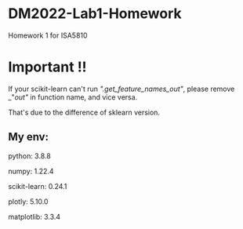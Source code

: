 # DM2022-Lab1-Homework
Homework 1 for ISA5810 

# Important !!
If your scikit-learn can't run _".get_feature_names_out"_, please remove _"_out"_ in function name, and vice versa.

That's due to the difference of sklearn version.

## My env:
python: 3.8.8

numpy: 1.22.4

scikit-learn: 0.24.1

plotly: 5.10.0

matplotlib: 3.3.4